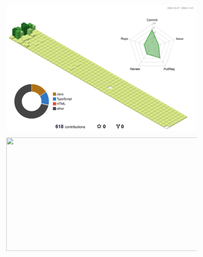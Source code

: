 ![](./profile-3d-contrib/profile-green-animate.svg)

<a href="https://github.com/devxb/gitanimals">
<img
  src="https://render.gitanimals.org/farms/devyunie"
  width="600"
  height="300"
/>
</a>
